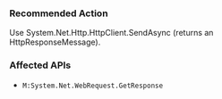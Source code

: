 ### Recommended Action
Use System.Net.Http.HttpClient.SendAsync (returns an HttpResponseMessage).

### Affected APIs
* `M:System.Net.WebRequest.GetResponse`
